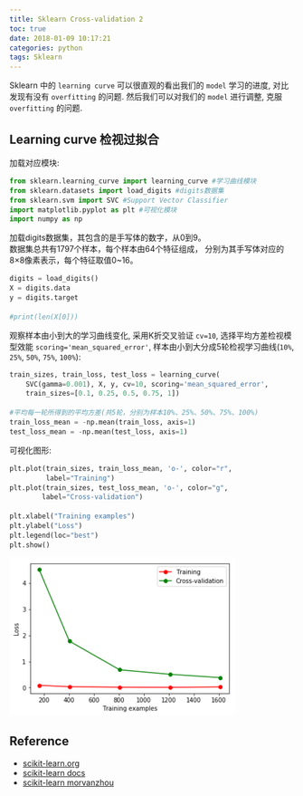```yaml
---
title: Sklearn Cross-validation 2
toc: true
date: 2018-01-09 10:17:21
categories: python
tags: Sklearn
---
```


Sklearn 中的 `learning curve` 可以很直观的看出我们的 `model` 学习的进度, 对比发现有没有 `overfitting` 的问题. 然后我们可以对我们的 `model` 进行调整, 克服 `overfitting` 的问题.

<!-- more -->

## Learning curve 检视过拟合

加载对应模块:

```python
from sklearn.learning_curve import learning_curve #学习曲线模块
from sklearn.datasets import load_digits #digits数据集
from sklearn.svm import SVC #Support Vector Classifier
import matplotlib.pyplot as plt #可视化模块
import numpy as np
```

加载digits数据集，其包含的是手写体的数字，从0到9。  
数据集总共有1797个样本，每个样本由64个特征组成， 分别为其手写体对应的8×8像素表示，每个特征取值0~16。

```python
digits = load_digits()
X = digits.data
y = digits.target

#print(len(X[0]))
```

观察样本由小到大的学习曲线变化, 采用K折交叉验证 `cv=10`, 选择平均方差检视模型效能 `scoring='mean_squared_error'`, 样本由小到大分成5轮检视学习曲线(`10%`, `25%`, `50%`, `75%`, `100%`):

```python
train_sizes, train_loss, test_loss = learning_curve(
    SVC(gamma=0.001), X, y, cv=10, scoring='mean_squared_error',
    train_sizes=[0.1, 0.25, 0.5, 0.75, 1])

#平均每一轮所得到的平均方差(共5轮，分别为样本10%、25%、50%、75%、100%)
train_loss_mean = -np.mean(train_loss, axis=1)
test_loss_mean = -np.mean(test_loss, axis=1)
```

可视化图形:

```python
plt.plot(train_sizes, train_loss_mean, 'o-', color="r",
         label="Training")
plt.plot(train_sizes, test_loss_mean, 'o-', color="g",
        label="Cross-validation")

plt.xlabel("Training examples")
plt.ylabel("Loss")
plt.legend(loc="best")
plt.show()
```

<div class="limg1">
<img src="/images/python/sklearn-6-cross-validation-2-output_7_0.png" width="400" />
</div>

## Reference

- [scikit-learn.org][1]
- [scikit-learn docs][2]
- [scikit-learn morvanzhou][3]

[1]: http://scikit-learn.org/
[2]: http://scikit-learn.org/stable/tutorial/basic/tutorial.html
[3]: https://morvanzhou.github.io

[img1]: /images/python/sklearn-6-cross-validation-2-output_7_0.png
